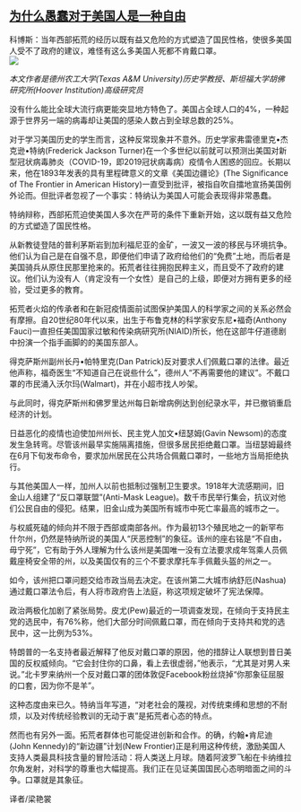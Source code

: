 <!--1594583528000-->
[为什么愚蠢对于美国人是一种自由](https://cn.ft.com/story/001088505?full=y)
------

<div></div><div class="story-lead">科博斯：当年西部拓荒的经历以既有益又危险的方式塑造了国民性格，使很多美国人受不了政府的建议，难怪有这么多美国人死都不肯戴口罩。</div><div class=" story-image image"><img src="https://thumbor.ftacademy.cn/unsafe/1340x754/https://thumbor.ftacademy.cn/unsafe/picture/2/000096342_piclink.jpg"></div><div class="story-body"><div id="story-body-container"><p><i>本文作者是德州农工大学(Texas A&M University)历史学教授、斯坦福大学胡佛研究所(Hoover Institution)高级研究员</i></p><p>没有什么能比全球大流行病更能突显地方特色了。美国占全球人口的4%，一种起源于世界另一端的病毒却让美国的感染人数占到全球总数的25%。</p><p>对于学习美国历史的学生而言，这种反常现象并不意外。历史学家弗雷德里克•杰克逊•特纳(Frederick Jackson Turner)在一个多世纪以前就可以预测出美国对新型冠状病毒肺炎（COVID-19，即2019冠状病毒病）疫情令人困惑的回应。长期以来，他在1893年发表的具有里程碑意义的文章《美国边疆论》(The Significance of The Frontier in American History)一直受到批评，被指自吹自擂地宣扬美国例外论而。但批评者忽视了一个事实：特纳认为美国人可能会表现得非常愚蠢。</p><p>特纳辩称，西部拓荒迫使美国人多次在严苛的条件下重新开始，这以既有益又危险的方式塑造了国民性格。</p><div  data-o-ads-name="mpu-middle1" class="o-ads in-article-advert" data-o-ads-formats-default="false"  data-o-ads-formats-small="FtcMobileMpu"  data-o-ads-formats-medium="FtcMpu" data-o-ads-formats-large="FtcMpu" data-o-ads-formats-extra="FtcMpu" data-o-ads-targeting="cnpos=middle1;" data-cy='[{"devices":["PC","iPhoneWeb","AndroidWeb","iPhoneApp","AndroidApp"],"pattern":"MPU","position":"Middle1","container":"mpuInStory"}]'></div><p>从新教徒登陆的普利茅斯岩到加利福尼亚的金矿，一波又一波的移民与环境抗争。他们认为自己是在自强不息，即便他们申请了政府给他们的“免费”土地，而后者是美国骑兵从原住民那里抢来的。拓荒者往往拥抱民粹主义，而且受不了政府的建议。他们认为没有人（肯定没有一个女性）是自己的上级，即便对方拥有更多的经验，受过更多的教育。</p><p>拓荒者火焰的传承者和在新冠疫情面前试图保护美国人的科学家之间的关系必然会有摩擦。自20世纪80年代以来，出生于布鲁克林的科学家安东尼•福奇(Anthony Fauci)一直担任美国国家过敏和传染病研究所(NIAID)所长，他在这部牛仔道德剧中扮演一个指手画脚的的美国东部人。</p><p>得克萨斯州副州长丹•帕特里克(Dan Patrick)反对要求人们佩戴口罩的法律。最近他声称，福奇医生“不知道自己在说些什么”，德州人“不再需要他的建议”。不戴口罩的市民涌入沃尔玛(Walmart)，并在小超市找人吵架。</p><p>与此同时，得克萨斯州和佛罗里达州每日新增病例达到创纪录水平，并已撤销重启经济的计划。</p><p>日益恶化的疫情也迫使加州州长、民主党人加文•纽瑟姆(Gavin Newsom)的态度发生急转弯。尽管该州最早实施隔离措施，但很多居民拒绝戴口罩。当纽瑟姆最终在6月下旬发布命令，要求加州居民在公共场合佩戴口罩时，一些地方当局拒绝执行。</p><p>与其他美国人一样，加州人以前也抵制过强制卫生要求。1918年大流感期间，旧金山人组建了“反口罩联盟”(Anti-Mask League)。数千市民举行集会，抗议对他们公民自由的侵犯。结果，旧金山成为美国所有城市中死亡率最高的城市之一。</p><div data-o-ads-name="mpu-middle2" class="o-ads in-article-advert" data-o-ads-formats-default="false"  data-o-ads-formats-small="FtcMobileMpu"  data-o-ads-formats-medium="false" data-o-ads-formats-large="false" data-o-ads-formats-extra="false" data-o-ads-targeting="cnpos=middle2;" data-cy='[{"devices":["iPhoneWeb","AndroidWeb","iPhoneApp","AndroidApp"],"pattern":"MPU","position":"Middle2","container":"mpuInStory"}]'></div><p>与权威死磕的倾向并不限于西部或南部各州。作为最初13个殖民地之一的新罕布什尔州，仍然是特纳所说的美国人“厌恶控制”的象征。该州的座右铭是“不自由，毋宁死”，它有助于外人理解为什么该州是美国唯一没有立法要求成年驾乘人员佩戴座椅安全带的州，以及美国仅有的三个不要求摩托车手佩戴头盔的州之一。</p><p>如今，该州把口罩问题交给市政当局去决定。在该州第二大城市纳舒厄(Nashua)通过戴口罩法令后，有人将市政府告上法庭，称这项规定破坏了宪法保障。</p><p>政治两极化加剧了紧张局势。皮尤(Pew)最近的一项调查发现，在倾向于支持民主党的选民中，有76%称，他们大部分时间佩戴口罩，而在倾向于支持共和党的选民中，这一比例为53%。</p><p>特朗普的一名支持者最近解释了他反对戴口罩的原因，他的措辞让人联想到昔日美国的反权威倾向。“它会封住你的口鼻，看上去很虚弱，”他表示，“尤其是对男人来说。”北卡罗来纳州一个反对戴口罩的团体敦促Facebook粉丝烧掉“你那象征屈服的口套，因为你不是羊”。</p><p>这种态度由来已久。特纳当年写道，“对老社会的蔑视，对传统束缚和思想的不耐烦，以及对传统经验教训的无动于衷”是拓荒者心态的特点。</p><div data-o-ads-name="mpu-middle3" class="o-ads in-article-advert" data-o-ads-formats-default="false"  data-o-ads-formats-small="FtcMobileMpu"  data-o-ads-formats-medium="false" data-o-ads-formats-large="false" data-o-ads-formats-extra="false" data-o-ads-targeting="cnpos=middle3;" data-cy='[{"devices":["iPhoneWeb","AndroidWeb","iPhoneApp","AndroidApp"],"pattern":"MPU","position":"Middle3","container":"mpuInStory"}]'></div><p>然而也有另外一面。拓荒者群体也可能促进创新和合作。的确，约翰•肯尼迪(John Kennedy)的“新边疆”计划(New Frontier)正是利用这种传统，激励美国人支持人类最具科技含量的冒险活动：将人类送上月球。随着阿波罗飞船在卡纳维拉尔角发射，对科学的尊重也大幅提高。我们正在见证美国国民心态明暗面之间的斗争。口罩就是其象征。</p><p>译者/梁艳裳</p></div><div class="clearfloat"></div></div>
